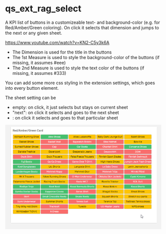 # qs_ext_rag_select
A KPI list of buttons in a customizeable text- and background-color (e.g. for Red/Amber/Green coloring). On click it selects that dimension and jumps to the next or any given sheet.

https://www.youtube.com/watch?v=KN2-C5y3k6A

 * The Dimension is used for the title in the buttons
 * The 1st Measure is used to style the background-color of the buttons (if missing, it assumes #eee)
 * The 2nd Measure is used to style the text color of the buttons (if missing, it assumes #333)

You can add some more css styling in the extension settings, which goes into every button element.

The sheet setting can be 
 * empty: on click, it just selects but stays on current sheet
 * "next": on click it selects and goes to the next sheet
 * <any sheetid>: on click it selects and goes to that particular sheet

![alttext](https://github.com/ChristofSchwarz/pics/raw/master/rag_card.png "screenshot")

